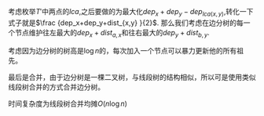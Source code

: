 
<!--more-->

考虑枚举$T'$中两点的$lca$,之后要做的为最大化$dep_x+dep_y-dep_{lca(x,y)}$,转化一下式子就是$\frac {dep_x+dep_y+dist_{x,y} }{2}$.
那么我们考虑在边分树的每一个节点维护往左最大的$dep_x+dist_{a,x}$和往右最大的$dep_y+dist_{b,y}$.

考虑因为边分树的树高是$\log n$的，每次加入一个节点可以暴力更新他的所有祖先。

最后是合并，由于边分树是一棵二叉树，与线段树的结构相似，所以可是使用类似线段树合并的方式合并边分树。

时间复杂度为线段树合并均摊$O(n \log n )$

